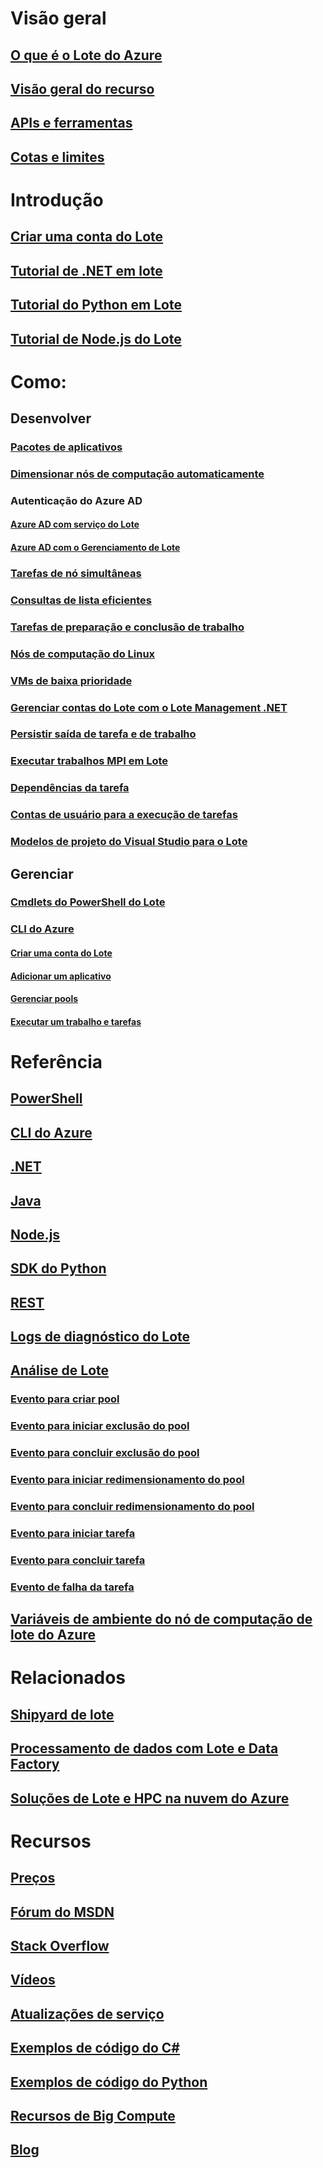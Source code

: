 # Visão geral
## [O que é o Lote do Azure](batch-technical-overview.md)
## [Visão geral do recurso](batch-api-basics.md)
## [APIs e ferramentas](batch-apis-tools.md)
## [Cotas e limites](batch-quota-limit.md)
# Introdução
## [Criar uma conta do Lote](batch-account-create-portal.md)
## [Tutorial de .NET em lote](batch-dotnet-get-started.md)
## [Tutorial do Python em Lote](batch-python-tutorial.md)
## [Tutorial de Node.js do Lote](batch-nodejs-get-started.md)
# Como:
## Desenvolver
### [Pacotes de aplicativos](batch-application-packages.md)
### [Dimensionar nós de computação automaticamente](batch-automatic-scaling.md)
### Autenticação do Azure AD
#### [Azure AD com serviço do Lote](batch-aad-auth.md)
#### [Azure AD com o Gerenciamento de Lote](batch-aad-auth-management.md)
### [Tarefas de nó simultâneas](batch-parallel-node-tasks.md)
### [Consultas de lista eficientes](batch-efficient-list-queries.md)
### [Tarefas de preparação e conclusão de trabalho](batch-job-prep-release.md)
### [Nós de computação do Linux](batch-linux-nodes.md)
### [VMs de baixa prioridade](batch-low-pri-vms.md)
### [Gerenciar contas do Lote com o Lote Management .NET](batch-management-dotnet.md)
### [Persistir saída de tarefa e de trabalho](batch-task-output.md)
### [Executar trabalhos MPI em Lote](batch-mpi.md)
### [Dependências da tarefa](batch-task-dependencies.md)
### [Contas de usuário para a execução de tarefas](batch-user-accounts.md)
### [Modelos de projeto do Visual Studio para o Lote](batch-visual-studio-templates.md)
## Gerenciar
### [Cmdlets do PowerShell do Lote](batch-powershell-cmdlets-get-started.md)
### [CLI do Azure](batch-cli-get-started.md)
#### [Criar uma conta do Lote](./scripts/batch-cli-sample-create-account.md)
#### [Adicionar um aplicativo](./scripts/batch-cli-sample-add-application.md)
#### [Gerenciar pools](./scripts/batch-cli-sample-manage-pool.md)
#### [Executar um trabalho e tarefas](./scripts/batch-cli-sample-run-job.md)

# Referência
## [PowerShell](/powershell/module/azurerm.batch)
## [CLI do Azure](/cli/azure/batch)
## [.NET](/dotnet/api/microsoft.azure.batch)
## [Java](/java/api/com.microsoft.azure.batch)
## [Node.js](http://azure.github.io/azure-sdk-for-node/azure-batch/latest)
## [SDK do Python](http://azure-sdk-for-python.readthedocs.io/en/latest/ref/azure.batch.html)
## [REST](/rest/api/batchservice)
## [Logs de diagnóstico do Lote](batch-diagnostics.md)
## [Análise de Lote](batch-analytics.md)
### [Evento para criar pool](batch-pool-create-event.md)
### [Evento para iniciar exclusão do pool](batch-pool-delete-start-event.md)
### [Evento para concluir exclusão do pool](batch-pool-delete-complete-event.md)
### [Evento para iniciar redimensionamento do pool](batch-pool-resize-start-event.md)
### [Evento para concluir redimensionamento do pool](batch-pool-resize-complete-event.md)
### [Evento para iniciar tarefa](batch-task-start-event.md)
### [Evento para concluir tarefa](batch-task-complete-event.md)
### [Evento de falha da tarefa](batch-task-fail-event.md)
## [Variáveis de ambiente do nó de computação de lote do Azure](batch-compute-node-environment-variables.md)

# Relacionados
## [Shipyard de lote](https://github.com/Azure/batch-shipyard)
## [Processamento de dados com Lote e Data Factory](../data-factory/data-factory-data-processing-using-batch.md?toc=%2fazure%2fbatch%2ftoc.json)
## [Soluções de Lote e HPC na nuvem do Azure](batch-hpc-solutions.md)

# Recursos
## [Preços](https://azure.microsoft.com/pricing/details/batch/)
## [Fórum do MSDN](https://social.msdn.microsoft.com/Forums/en-us/home?forum=azurebatch)
## [Stack Overflow](http://stackoverflow.com/questions/tagged/azure-batch)
## [Vídeos](https://azure.microsoft.com/documentation/videos/index/?services=batch)
## [Atualizações de serviço](https://azure.microsoft.com/updates/?product=batch&updatetype=&platform=)
## [Exemplos de código do C#](https://github.com/Azure/azure-batch-samples/tree/master/CSharp/)
## [Exemplos de código do Python](https://github.com/Azure/azure-batch-samples/tree/master/Python/Batch)
## [Recursos de Big Compute](big-compute-resources.md)
## [Blog](https://blogs.technet.microsoft.com/windowshpc/)


